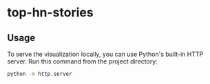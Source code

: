 # top-hn-stories

## Usage

To serve the visualization locally, you can use Python's built-in HTTP server. Run this command from the project directory:

```bash
python -m http.server
```
